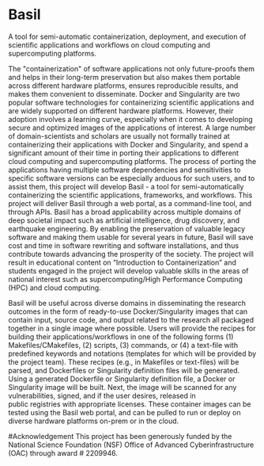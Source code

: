 # Basil
A tool for semi-automatic containerization, deployment, and execution of scientific applications and workflows on cloud computing and supercomputing platforms. 

The "containerization" of software applications not only future-proofs them and helps in their long-term preservation but also makes them portable across different hardware platforms, ensures reproducible results, and makes them convenient to disseminate. Docker and Singularity are two popular software technologies for containerizing scientific applications and are widely supported on different hardware platforms. However, their adoption involves a learning curve, especially when it comes to developing secure and optimized images of the applications of interest. A large number of domain-scientists and scholars are usually not formally trained at containerizing their applications with Docker and Singularity, and spend a significant amount of their time in porting their applications to different cloud computing and supercomputing platforms. The process of porting the applications having multiple software dependencies and sensitivities to specific software versions can be especially arduous for such users, and to assist them, this project will develop Basil - a tool for semi-automatically containerizing the scientific applications, frameworks, and workflows. This project will deliver Basil through a web portal, as a command-line tool, and through APIs. Basil has a broad applicability across multiple domains of deep societal impact such as artificial intelligence, drug discovery, and earthquake engineering. By enabling the preservation of valuable legacy software and making them usable for several years in future, Basil will save cost and time in software rewriting and software installations, and thus contribute towards advancing the prosperity of the society. The project will result in educational content on “Introduction to Containerization” and students engaged in the project will develop valuable skills in the areas of national interest such as supercomputing/High Performance Computing (HPC) and cloud computing.

Basil will be useful across diverse domains in disseminating the research outcomes in the form of ready-to-use Docker/Singularity images that can contain input, source code, and output related to the research all packaged together in a single image where possible. Users will provide the recipes for building their applications/workflows in one of the following forms (1) Makefiles/CMakefiles, (2) scripts, (3) commands, or (4) a text-file with predefined keywords and notations (templates for which will be provided by the project team). These recipes (e.g., in Makefiles or text-files) will be parsed, and Dockerfiles or Singularity definition files will be generated. Using a generated Dockerfile or Singularity definition file, a Docker or Singularity image will be built. Next, the image will be scanned for any vulnerabilities, signed, and if the user desires, released in public registries with appropriate licenses. These container images can be tested using the Basil web portal, and can be pulled to run or deploy on diverse hardware platforms on-prem or in the cloud.

#Acknowledgement
This project has been generously funded by the National Science Foundation (NSF) Office of Advanced Cyberinfrastructure (OAC) through award # 2209946.
